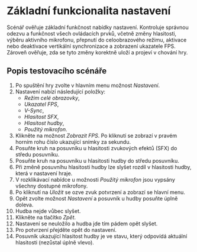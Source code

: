 # Základní funkcionalita nastavení
Scénář ověřuje základní funkčnost nabídky nastavení. Kontroluje správnou odezvu a funkčnost všech ovládacích prvků, včetně změny hlasitosti, výběru aktivního mikrofonu, přepnutí do celoobrazového režimu, aktivace nebo deaktivace vertikální synchronizace a zobrazení ukazatele FPS. Zároveň ověřuje, zda se tyto změny korektně uloží a projeví v chování hry.


## Popis testovacího scénáře
1. Po spuštění hry zvolte v hlavním menu možnost *Nastavení*.
2. Nastavení nabízí následující položky:
    - *Režim celé obrazovky*,
    - *Ukazatel FPS*,
    - *V-Sync*,
    - *Hlasitost SFX*,
    - *Hlasitost hudby*,
    - *Použitý mikrofon*.
3. Klikněte na možnost *Zobrazit FPS*. Po kliknutí se zobrazí v pravém horním rohu číslo ukazující snímky za sekundu.
4. Posuňte kruh na posuvníku u hlasitosti zvukových efektů (SFX) do středu posuvníku.
5. Posuňte kruh na posuvníku u hlasitosti hudby do středu posuvníku.
6. Při změně posuvníhu hlasitosti hudby lze slyšet rozdíl v hlasitosti hudby, která v nastavení hraje. 
7. V rozklikávací nabídce u možnosti *Použitý mikrofon* jsou vypsány všechny dostupné mikrofony.
8. Po kliknutí na *Uložit* se ozve zvuk potvrzení a zobrazí se hlavní menu.
9. Opět zvolte možnost *Nastavení* a posuvník u hudby posuňte úplně doleva.
10. Hudba nejde vůbec slyšet.
11. Klikněte na tlačítko *Zpět*.
12. Nastavení se neuložilo a hudba jde tím pádem opět slyšet.
13. Pro potvrzení přejděte opět do nastavení.
14. Posuvník ukazující hlasitost hudby je ve stavu, který odpovídá aktuální hlasitosti (nezůstal úplně vlevo).
